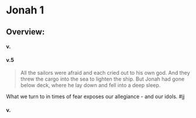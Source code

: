 # Jonah 1

## Overview:



#### v.
>

#### v.5
>All the sailors were afraid and each cried out to his own god. And they threw the cargo into the sea to lighten the ship. But Jonah had gone below deck, where he lay down and fell into a deep sleep.

What we turn to in times of fear exposes our allegiance - and our idols.
#jj 

#### v.
>

